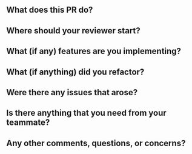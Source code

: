 What does this PR do?
- 

Where should your reviewer start?
- 

What (if any) features are you implementing?
- 

What (if anything) did you refactor?
- 

Were there any issues that arose?
- 

Is there anything that you need from your teammate?
- 

Any other comments, questions, or concerns?
- 